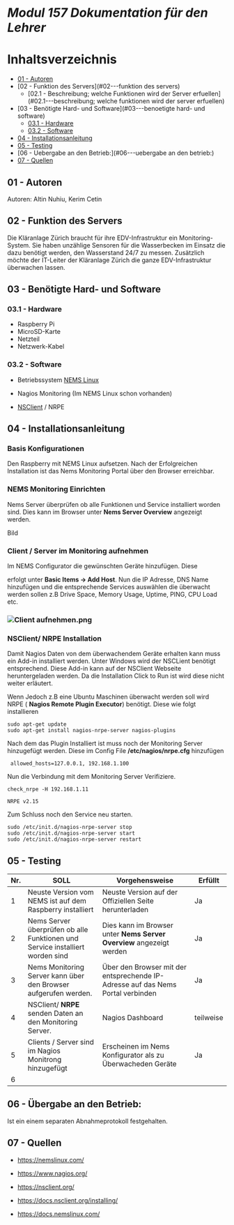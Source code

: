 # *Modul 157 Dokumentation für den Lehrer* 

# Inhaltsverzeichnis
  - [01 - Autoren](#01---autoren)
  - [02 - Funktion des Servers](#02---funktion des servers)
	- [02.1 - Beschreibung; welche Funktionen wird der Server erfuellen](#02.1---beschreibung; welche funktionen wird der server erfuellen)
  - [03 - Benötigte Hard- und Software](#03---benoetigte hard- und software)
	- [03.1 - Hardware](#03.1---Hardware)
	- [03.2 - Software](#03.2---Software)
  - [04 - Installationsanleitung](#04---installationsanleitung)
  - [05 - Testing](#05---Testverfahren)
  - [06 - Uebergabe an den Betrieb:](#06---uebergabe an den betrieb:)
  - [07 - Quellen](#07---quellen)

## 01 - Autoren

Autoren: Altin Nuhiu, Kerim Cetin


## 02 - Funktion des Servers

Die Kläranlage Zürich braucht für ihre EDV-Infrastruktur ein Monitoring-System. Sie haben unzählige Sensoren für die Wasserbecken im Einsatz die dazu benötigt werden, den Wasserstand 24/7 zu messen. Zusätzlich möchte der IT-Leiter der Kläranlage Zürich die ganze EDV-Infrastruktur überwachen lassen.


## 03 - Benötigte Hard- und Software

### 03.1 - Hardware

* Raspberry Pi
* MicroSD-Karte 
* Netzteil
* Netzwerk-Kabel

### 03.2 - Software

- Betriebssystem [NEMS Linux]( https://nemslinux.com/download/nagios-for-raspberry-pi-4.php ) 
- Nagios Monitoring (Im NEMS Linux schon vorhanden)

- [NSClient]( https://nsclient.org/download/ ) / NRPE

## 04 - Installationsanleitung

### Basis Konfigurationen

Den Raspberry mit NEMS Linux aufsetzen.  Nach der Erfolgreichen Installation ist das Nems Monitoring Portal über den Browser erreichbar.







### NEMS Monitoring Einrichten

Nems Server überprüfen ob alle Funktionen und Service installiert worden sind. Dies kann im Browser unter **Nems Server Overview** angezeigt werden. 



Bild



### Client / Server im Monitoring aufnehmen

Im NEMS Configurator die gewünschten Geräte hinzufügen. Diese

erfolgt unter **Basic Items -> Add Host**.  Nun die IP Adresse, DNS Name hinzufügen und die entsprechende Services auswählen die überwacht werden sollen z.B Drive Space, Memory Usage, Uptime, PING, CPU Load etc. 



### ![Client aufnehmen.png](https://github.com/Altinnn/M157/blob/master/Bilder/Client%20aufnehmen.png)



### NSClient/ **NRPE** Installation

Damit Nagios Daten von dem überwachendem Geräte erhalten kann muss ein Add-in installiert werden. Unter Windows wird der NSCLient benötigt entsprechend. Diese Add-in kann auf der NSClient Webseite heruntergeladen werden.  Da die Installation Click to Run ist wird diese nicht weiter erläutert. 

Wenn Jedoch z.B eine Ubuntu Maschinen überwacht werden soll wird NRPE ( **Nagios Remote Plugin Executor**) benötigt. Diese wie folgt installieren 

```
sudo apt-get update
sudo apt-get install nagios-nrpe-server nagios-plugins
```

Nach dem das Plugin Installiert ist muss noch der Monitoring Server hinzugefügt werden.  Diese im Config File **/etc/nagios/nrpe.cfg**  hinzufügen

```
 allowed_hosts=127.0.0.1, 192.168.1.100
```



Nun die Verbindung mit dem Monitoring Server Verifiziere. 

```
check_nrpe -H 192.168.1.11

NRPE v2.15
```



Zum Schluss noch den Service neu starten. 

```
sudo /etc/init.d/nagios-nrpe-server stop
sudo /etc/init.d/nagios-nrpe-server start
sudo /etc/init.d/nagios-nrpe-server restart
```

## 05 - Testing

| Nr.  | SOLL                                                         | Vorgehensweise                                               | Erfüllt   |
| ---- | ------------------------------------------------------------ | ------------------------------------------------------------ | --------- |
| 1    | Neuste Version vom NEMS ist auf dem Raspberry installiert    | Neuste Version auf der Offiziellen Seite herunterladen       | Ja        |
| 2    | Nems Server überprüfen ob alle Funktionen und Service installiert worden sind | Dies kann im Browser unter **Nems Server Overview** angezeigt werden | Ja        |
| 3    | Nems Monitoring Server kann über den Browser aufgerufen werden. | Über den Browser mit der entsprechende IP-Adresse auf das Nems Portal verbinden | Ja        |
| 4    | NSClient/ **NRPE** senden Daten an den Monitoring Server.    | Nagios Dashboard                                             | teilweise |
| 5    | Clients / Server sind im Nagios Monitrong hinzugefügt        | Erscheinen im Nems Konfigurator als zu Überwacheden Geräte   | Ja        |
| 6    |                                                              |                                                              |           |



## 06 - Übergabe an den Betrieb:

Ist ein einem separaten Abnahmeprotokoll festgehalten. 

## 07 - Quellen

- https://nemslinux.com/

- https://www.nagios.org/

- https://nsclient.org/
- https://docs.nsclient.org/installing/ 

- https://docs.nemslinux.com/ 
